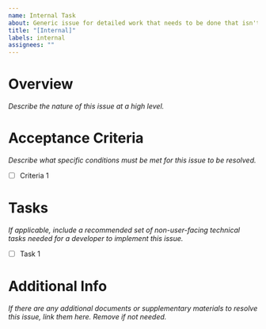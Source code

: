 ```yaml
---
name: Internal Task
about: Generic issue for detailed work that needs to be done that isn't necessarily user-facing
title: "[Internal]"
labels: internal
assignees: ""
---
```


# Overview

_Describe the nature of this issue at a high level._

# Acceptance Criteria

_Describe what specific conditions must be met for this issue to be resolved._

- [ ] Criteria 1

# Tasks

_If applicable, include a recommended set of non-user-facing technical tasks needed for a developer to implement this issue._

- [ ] Task 1

# Additional Info

_If there are any additional documents or supplementary materials to resolve this issue, link them here. Remove if not needed._
